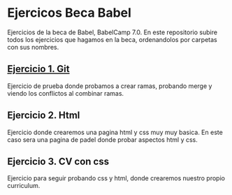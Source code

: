 # Ejercicos Beca Babel


Ejercicios de la beca de Babel, BabelCamp 7.0.
En este repositorio subire todos los ejercicios que hagamos en la beca, ordenandolos por carpetas con sus nombres.

## [Ejercicio 1. Git](https://github.com/albercha17/Ejercicos-Beca-Babel/tree/master/Ejercicio%201.%20Git)

Ejercicio de prueba donde probamos a crear ramas, probando merge y viendo los conflictos al combinar ramas.

## Ejercicio 2. Html

Ejercicio donde crearemos una pagina html y css muy muy basica. En este caso sera una pagina de padel donde probar aspectos html y css.

## Ejercicio 3. CV con css

Ejercicio para seguir probando css y html, donde crearemos nuestro propio curriculum.
